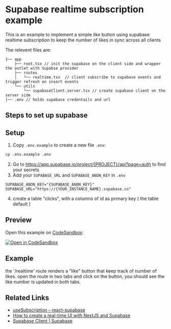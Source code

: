 # Supabase realtime subscription example

This is an example to implement a simple like button using supabase realtime subscription to keep the number of likes in sync across all clients

The relevent files are:

```
├── app
    ├── root.tsx // init the supabase on the client side and wrapper the outlet with Supabse provider
    ├── routes
    │   └── realtime.tsx  // client subscribe to supabase events and trigger refresh on insert events
    └── utils
        └── supabaseClient.server.tsx // create supabase client on the server side
|── .env // holds supabase credentails and url
```

## Steps to set up supabase

## Setup

1. Copy `.env.example` to create a new file `.env`:

```sh
cp .env.example .env
```

2. Go to https://app.supabase.io/project/{PROJECT}/api?page=auth to find your secrets
3. Add your `SUPABASE_URL` and `SUPABASE_ANON_KEY` in `.env`

```env
SUPABASE_ANON_KEY="{SUPABASE_ANON_KEY}"
SUPABASE_URL="https://{YOUR_INSTANCE_NAME}.supabase.co"
```

4. create a table "clicks", with a columns of id as primary key ( the table default )

## Preview

Open this example on [CodeSandbox](https://codesandbox.com):

[![Open in CodeSandbox](https://codesandbox.io/static/img/play-codesandbox.svg)](https://codesandbox.io/s/github/remix-run/remix/tree/main/examples/supabase-subscription)

## Example

the '/realtime' route renders a "like" button that keep track of number of likes. open the route in two tabs and click on the button, you should see the like number is updated in both tabs.

## Related Links

- [useSubscription – react-supabase](https://react-supabase.vercel.app/documentation/realtime/use-subscription)
- [How to create a real-time UI with NextJS and Supabase](https://pablopunk.com/posts/how-to-create-a-real-time-ui-with-nextjs-and-supabase)
- [Supabase Client | Supabase](https://supabase.com/docs/reference/javascript/supabase-client)
